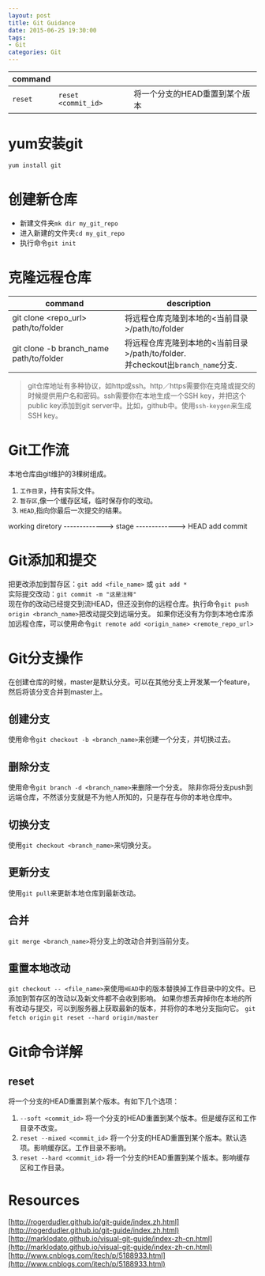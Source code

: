 ```yaml
---
layout: post
title: Git Guidance
date: 2015-06-25 19:30:00
tags:
- Git
categories: Git
---
```



|      command       |                                  |                                                              |
| ------------------ | -------------------------------- | ------------------------------------------------------------ |
| `reset`            | `reset <commit_id>`              | 将一个分支的HEAD重置到某个版本                                   |

# yum安装git
```bash
yum install git
```

# 创建新仓库    
* 新建文件夹`mk dir my_git_repo`    
* 进入新建的文件夹`cd my_git_repo`    
* 执行命令`git init`    

# 克隆远程仓库        
|                        command                   |                     description                  |
| ------------------------------------------------ | ------------------------------------------------ |
| git clone <repo_url> path/to/folder              | 将远程仓库克隆到本地的<当前目录>/path/to/folder       |
| git clone <url> -b branch_name path/to/folder    | 将远程仓库克隆到本地的<当前目录>/path/to/folder.<br>并checkout出`branch_name`分支.|

> git仓库地址有多种协议，如http或ssh。http／https需要你在克隆或提交的时候提供用户名和密码。ssh需要你在本地生成一个SSH key，并把这个public key添加到git server中。比如，github中。使用`ssh-keygen`来生成SSH key。    

# Git工作流    
本地仓库由git维护的3棵树组成。
1. `工作目录`，持有实际文件。    
2. `暂存区`,像一个缓存区域，临时保存你的改动。    
3. `HEAD`,指向你最后一次提交的结果。    


working diretory    ------------->    stage    ------------->  HEAD
                         add                      commit

# Git添加和提交
把更改添加到暂存区：`git add <file_name>` 或 `git add *`    
实际提交改动：`git commit -m "这是注释"`    
现在你的改动已经提交到流HEAD，但还没到你的远程仓库。执行命令`git push origin <branch_name>`把改动提交到远端分支。
如果你还没有为你到本地仓库添加远程仓库，可以使用命令`git remote add <origin_name> <remote_repo_url>`         

# Git分支操作
在创建仓库的时候，master是默认分支。可以在其他分支上开发某一个feature，然后将该分支合并到master上。
## 创建分支
使用命令`git checkout -b <branch_name>`来创建一个分支，并切换过去。
## 删除分支
使用命令`git branch -d <branch_name>`来删除一个分支。
除非你将分支push到远端仓库，不然该分支就是不为他人所知的，只是存在与你的本地仓库中。
## 切换分支
使用`git checkout <branch_name>`来切换分支。
## 更新分支
使用`git pull`来更新本地仓库到最新改动。
## 合并
`git merge <branch_name>`将分支上的改动合并到当前分支。
## 重置本地改动
`git checkout -- <file_name>`来使用`HEAD`中的版本替换掉工作目录中的文件。已添加到暂存区的改动以及新文件都不会收到影响。
如果你想丢弃掉你在本地的所有改动与提交，可以到服务器上获取最新的版本，并将你的本地分支指向它。
`git fetch origin` `git reset --hard origin/master`








# Git命令详解
## reset
将一个分支的HEAD重置到某个版本。有如下几个选项：

1. `--soft <commit_id>`        将一个分支的HEAD重置到某个版本。但是缓存区和工作目录不改变。           
2. `reset --mixed <commit_id>` 将一个分支的HEAD重置到某个版本。默认选项。影响缓存区。工作目录不影响。
3. `reset --hard <commit_id>`  将一个分支的HEAD重置到某个版本。影响缓存区和工作目录。               


# Resources
[http://rogerdudler.github.io/git-guide/index.zh.html](http://rogerdudler.github.io/git-guide/index.zh.html)
[http://marklodato.github.io/visual-git-guide/index-zh-cn.html](http://marklodato.github.io/visual-git-guide/index-zh-cn.html)        
[http://www.cnblogs.com/itech/p/5188933.html](http://www.cnblogs.com/itech/p/5188933.html)      
